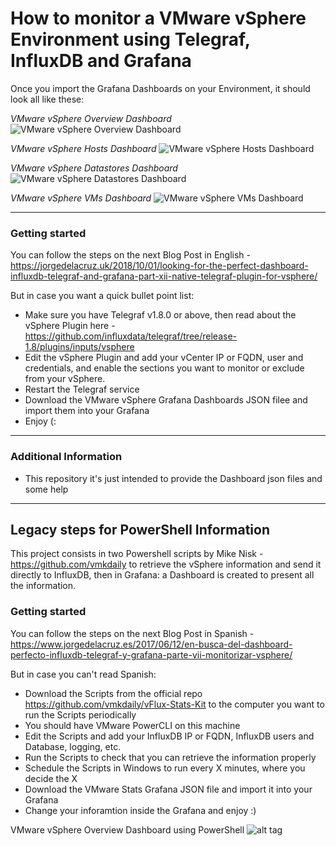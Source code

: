 How to monitor a VMware vSphere Environment using Telegraf, InfluxDB and Grafana
===================
Once you import the Grafana Dashboards on your Environment, it should look all like these:

*VMware vSphere Overview Dashboard*
![VMware vSphere Overview Dashboard](https://www.jorgedelacruz.es/wp-content/uploads/2018/10/vsphere-dashboard-grafana7.png)

*VMware vSphere Hosts Dashboard*
![VMware vSphere Hosts Dashboard](https://uc4cc3ee2e6208866ce08be08236.dl.dropboxusercontent.com/cd/0/get/BAxuR5o_1va27wPqM7iLLDvmPhx0ypmoh-KLvUzun7Srn5K_6Y_GPjHuSBR0xFCY2QxP1fDadSKucB_1ckcZk360kcZofntGWGEnPyNsKnrrzApCe1lyQvaVWmKGrSPZpSI/file?dl=1)

*VMware vSphere Datastores Dashboard*
![VMware vSphere Datastores Dashboard](https://ucb65c62caa8fea3edd80e0bf7ba.dl.dropboxusercontent.com/cd/0/get/BAyLshyN41DyEUPLHvsM3WeULENr2L6bDT20zYhYoDYwhV5OtjY04w37RXKLtiLnSWnEumMDDayp2Vv3PXiMQjFVSRk5VdhrXlUiA635f-NyQrTmwKJ8pFFefRunenuU7Do/file?dl=1)

*VMware vSphere VMs Dashboard*
![VMware vSphere VMs Dashboard](https://jorgedelacruz.uk/wp-content/uploads/2018/10/vsphere-dashboard-vms-grafana7.png)

----------

### Getting started
You can follow the steps on the next Blog Post in English - https://jorgedelacruz.uk/2018/10/01/looking-for-the-perfect-dashboard-influxdb-telegraf-and-grafana-part-xii-native-telegraf-plugin-for-vsphere/

But in case you want a quick bullet point list:
* Make sure you have Telegraf v1.8.0 or above, then read about the vSphere Plugin here - https://github.com/influxdata/telegraf/tree/release-1.8/plugins/inputs/vsphere
* Edit the vSphere Plugin and add your vCenter IP or FQDN, user and credentials, and enable the sections you want to monitor or exclude from your vSphere.
* Restart the Telegraf service
* Download the VMware vSphere Grafana Dashboards JSON filee and import them into your Grafana
* Enjoy (:

----------

### Additional Information
* This repository it's just intended to provide the Dashboard json files and some help

----------

## Legacy steps for PowerShell Information
This project consists in two Powershell scripts by Mike Nisk - https://github.com/vmkdaily to retrieve the vSphere information and send it directly to InfluxDB, then in Grafana: a Dashboard is created to present all the information.

### Getting started
You can follow the steps on the next Blog Post in Spanish - https://www.jorgedelacruz.es/2017/06/12/en-busca-del-dashboard-perfecto-influxdb-telegraf-y-grafana-parte-vii-monitorizar-vsphere/

But in case you can't read Spanish:
* Download the Scripts from the official repo https://github.com/vmkdaily/vFlux-Stats-Kit to the computer you want to run the Scripts periodically
* You should have VMware PowerCLI on this machine
* Edit the Scripts and add your InfluxDB IP or FQDN, InfluxDB users and Database, logging, etc.
* Run the Scripts to check that you can retrieve the information properly
* Schedule the Scripts in Windows to run every X minutes, where you decide the X
* Download the VMware Stats Grafana JSON file and import it into your Grafana
* Change your inforamtion inside the Grafana and enjoy :)

VMware vSphere Overview Dashboard using PowerShell
![alt tag](https://www.jorgedelacruz.es/wp-content/uploads/2017/06/grafana-esxi-013-2.png)
